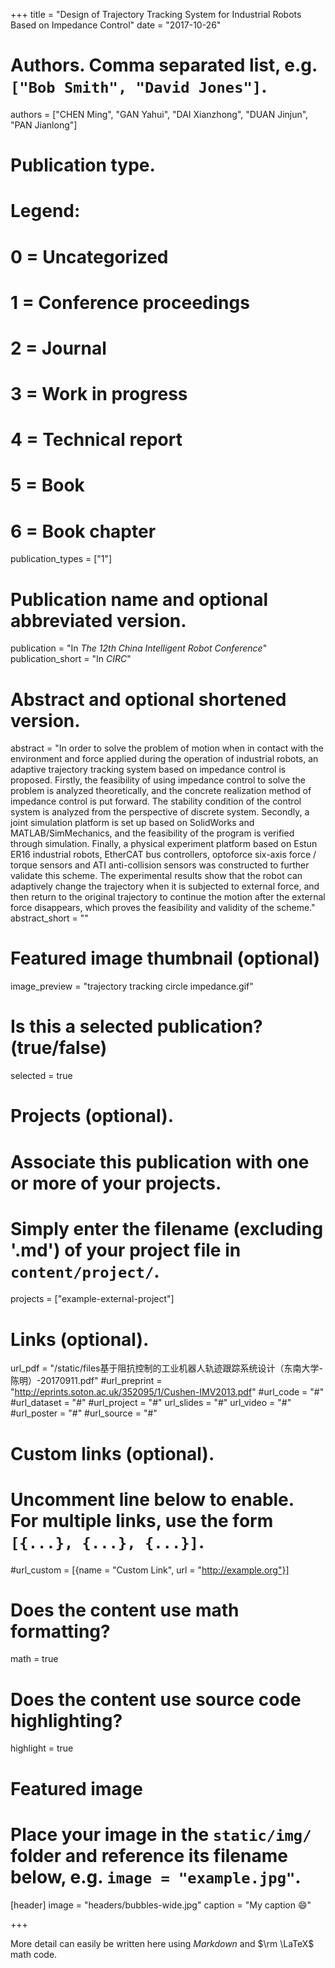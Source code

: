 +++
title = "Design of Trajectory Tracking System for Industrial Robots Based on Impedance Control"
date = "2017-10-26"

# Authors. Comma separated list, e.g. `["Bob Smith", "David Jones"]`.
authors = ["CHEN Ming", "GAN Yahui", "DAI Xianzhong", "DUAN Jinjun", "PAN Jianlong"]

# Publication type.
# Legend:
# 0 = Uncategorized
# 1 = Conference proceedings
# 2 = Journal
# 3 = Work in progress
# 4 = Technical report
# 5 = Book
# 6 = Book chapter
publication_types = ["1"]

# Publication name and optional abbreviated version.
publication = "In *The 12th China Intelligent Robot Conference*"
publication_short = "In *CIRC*"

# Abstract and optional shortened version.
abstract = "In order to solve the problem of motion when in contact with the environment and force applied during the operation of industrial robots, an adaptive trajectory tracking system based on impedance control is proposed. Firstly, the feasibility of using impedance control to solve the problem is analyzed theoretically, and the concrete realization method of impedance control is put forward. The stability condition of the control system is analyzed from the perspective of discrete system. Secondly, a joint simulation platform is set up based on SolidWorks and MATLAB/SimMechanics, and the feasibility of the program is verified through simulation. Finally, a physical experiment platform based on Estun ER16 industrial robots, EtherCAT bus controllers, optoforce six-axis force / torque sensors and ATI anti-collision sensors was constructed to further validate this scheme. The experimental results show that the robot can adaptively change the trajectory when it is subjected to external force, and then return to the original trajectory to continue the motion after the external force disappears, which proves the feasibility and validity of the scheme."
abstract_short = ""

# Featured image thumbnail (optional)
image_preview = "trajectory tracking circle impedance.gif"

# Is this a selected publication? (true/false)
selected = true

# Projects (optional).
#   Associate this publication with one or more of your projects.
#   Simply enter the filename (excluding '.md') of your project file in `content/project/`.
projects = ["example-external-project"]

# Links (optional).
url_pdf = "/static/files基于阻抗控制的工业机器人轨迹跟踪系统设计（东南大学-陈明）-20170911.pdf"
#url_preprint = "http://eprints.soton.ac.uk/352095/1/Cushen-IMV2013.pdf"
#url_code = "#"
#url_dataset = "#"
#url_project = "#"
url_slides = "#"
url_video = "#"
#url_poster = "#"
#url_source = "#"

# Custom links (optional).
#   Uncomment line below to enable. For multiple links, use the form `[{...}, {...}, {...}]`.
#url_custom = [{name = "Custom Link", url = "http://example.org"}]

# Does the content use math formatting?
math = true

# Does the content use source code highlighting?
highlight = true

# Featured image
# Place your image in the `static/img/` folder and reference its filename below, e.g. `image = "example.jpg"`.
[header]
image = "headers/bubbles-wide.jpg"
caption = "My caption :smile:"

+++

More detail can easily be written here using *Markdown* and $\rm \LaTeX$ math code.
